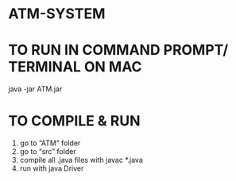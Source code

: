 # ATM-SYSTEM

TO RUN IN COMMAND PROMPT/ TERMINAL ON MAC
=============================================
java -jar ATM.jar


TO COMPILE & RUN
================

1. go to “ATM” folder
2. go to “src” folder
3. compile all .java files with
	javac *.java
4. run with
	java Driver
